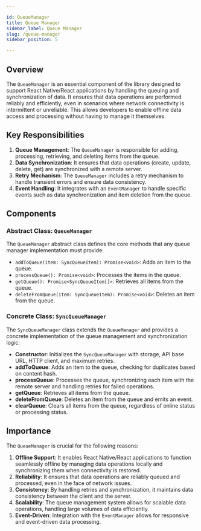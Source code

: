 ```yaml
---

id: QueueManager
title: Queue Manager
sidebar_label: Queue Manager
slug: /queue-manager
sidebar_position: 5

---
```


## Overview

The `QueueManager` is an essential component of the library designed to support React Native/React applications by handling the queuing and synchronization of data. It ensures that data operations are performed reliably and efficiently, even in scenarios where network connectivity is intermittent or unreliable. This allows developers to enable offline data access and processing without having to manage it themselves.

## Key Responsibilities

1. **Queue Management**: The `QueueManager` is responsible for adding, processing, retrieving, and deleting items from the queue.
2. **Data Synchronization**: It ensures that data operations (create, update, delete, get) are synchronized with a remote server.
3. **Retry Mechanism**: The `QueueManager` includes a retry mechanism to handle transient errors and ensure data consistency.
4. **Event Handling**: It integrates with an `EventManager` to handle specific events such as data synchronization and item deletion from the queue.

## Components

### Abstract Class: `QueueManager`

The `QueueManager` abstract class defines the core methods that any queue manager implementation must provide:

- `addToQueue(item: SyncQueueItem): Promise<void>`: Adds an item to the queue.
- `processQueue(): Promise<void>`: Processes the items in the queue.
- `getQueue(): Promise<SyncQueueItem[]>`: Retrieves all items from the queue.
- `deleteFromQueue(item: SyncQueueItem): Promise<void>`: Deletes an item from the queue.

### Concrete Class: `SyncQueueManager`

The `SyncQueueManager` class extends the `QueueManager` and provides a concrete implementation of the queue management and synchronization logic:

- **Constructor**: Initializes the `SyncQueueManager` with storage, API base URL, HTTP client, and maximum retries.
- **addToQueue**: Adds an item to the queue, checking for duplicates based on content hash.
- **processQueue**: Processes the queue, synchronizing each item with the remote server and handling retries for failed operations.
- **getQueue**: Retrieves all items from the queue.
- **deleteFromQueue**: Deletes an item from the queue and emits an event.
- **clearQueue**: Clears all items from the queue, regardless of online status or processing status.

## Importance

The `QueueManager` is crucial for the following reasons:

1. **Offline Support**: It enables React Native/React applications to function seamlessly offline by managing data operations locally and synchronizing them when connectivity is restored.
2. **Reliability**: It ensures that data operations are reliably queued and processed, even in the face of network issues.
3. **Consistency**: By handling retries and synchronization, it maintains data consistency between the client and the server.
4. **Scalability**: The queue management system allows for scalable data operations, handling large volumes of data efficiently.
5. **Event-Driven**: Integration with the `EventManager` allows for responsive and event-driven data processing.

